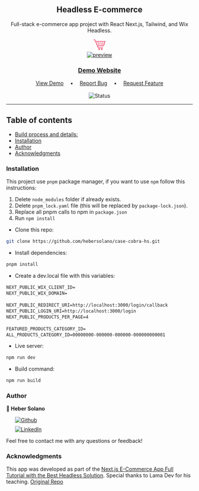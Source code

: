<div align="center">
  <!-- Brief -->
  <h2>Headless E-commerce</h2>
  <p>Full-stack e-commerce app project with React Next.js, Tailwind, and Wix Headless.</p>

  <img src="public/logo.png" alt="logo" width="32px" height="auto">

  <br>
  
  <!-- Screenshot -->
  <a align="center" href="">
    <img src="" alt="preview"  width="60%" style="">
  </a>

  <h3>
    <a href="">
      <strong>Demo Website</strong>
    </a>
  </h3>

  <div>
    <a href="">View Demo</a>
    &emsp;•&emsp;
    <a href="">Report Bug</a>
   &emsp;•&emsp;
    <a href="">Request Feature</a>
  </div>

  <br>
  
  <img src="https://img.shields.io/badge/Status-In_progress-yellow?style=flat" alt="Status" />

  <hr>

</div>

## Table of contents

- [Build process and details: ](BUILD-PROCESS.md)
- [Installation](#installation)
- [Author](#author)
- [Acknowledgments](#acknowledgments)

### Installation

This project use `pnpm` package manager, if you want to use `npm` follow this instructions:

1. Delete `node_modules` folder if already exists.
2. Delete `pnpm_lock.yaml` file (this will be replaced by `package-lock.json`).
3. Replace all pnpm calls to npm in `package.json`
4. Run `npm install`

- Clone this repo:

```sh
git clone https://github.com/hebersolano/case-cobra-hs.git
```

- Install dependencies:

```sh
pnpm install
```

- Create a dev.local file with this variables:

```env
NEXT_PUBLIC_WIX_CLIENT_ID=
NEXT_PUBLIC_WIX_DOMAIN=

NEXT_PUBLIC_REDIRECT_URI=http://localhost:3000/login/callback
NEXT_PUBLIC_LOGIN_URI=http://localhost:3000/login
NEXT_PUBLIC_PRODUCTS_PER_PAGE=4

FEATURED_PRODUCTS_CATEGORY_ID=
ALL_PRODUCTS_CATEGORY_ID=00000000-000000-000000-000000000001
```

- Live server:

```sh
npm run dev
```

- Build command:

```sh
npm run build
```

### Author

<b>👤 Heber Solano</b>

<!-- Badges -->
<div>
<ul style="list-style: none; display: flex; flex-direction: column; gap: 0.5rem">
  <li>
    <a href='https://github.com/hebersolano/' target="_blank"><img alt='Github' src='https://img.shields.io/badge/@hebersolano-100000?style=for-the-badge&logo=Github&logoColor=000&labelColor=fff&color=000'/></a>
  </li>
  <li>
    <a href='https://www.linkedin.com/in/heber-solano/' target="_blank"><img alt='LinkedIn' src='https://img.shields.io/badge/@hebersolano-100000?style=for-the-badge&logo=LinkedIn&logoColor=00a0dc&labelColor=2F2F2F&color=0077b5'/></a>
  </li>
</div>

Feel free to contact me with any questions or feedback!

### Acknowledgments

This app was developed as part of the [Next.js E-Commerce App Full Tutorial with the Best Headless Solution](https://youtu.be/I0BOUiFe9WY). Special thanks to Lama Dev for his teaching. [Original Repo](https://github.com/safak/next-ecommerce.git)
